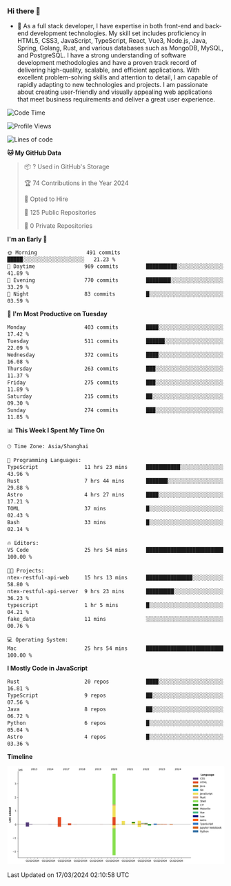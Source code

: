 ### Hi there 👋

- 🌱 As a full stack developer, I have expertise in both front-end and back-end development technologies. My skill set includes proficiency in HTML5, CSS3, JavaScript, TypeScript, React, Vue3, Node.js, Java, Spring, Golang, Rust, and various databases such as MongoDB, MySQL, and PostgreSQL. I have a strong understanding of software development methodologies and have a proven track record of delivering high-quality, scalable, and efficient applications. With excellent problem-solving skills and attention to detail, I am capable of rapidly adapting to new technologies and projects. I am passionate about creating user-friendly and visually appealing web applications that meet business requirements and deliver a great user experience.

<!--START_SECTION:waka-->
![Code Time](http://img.shields.io/badge/Code%20Time-1%2C243%20hrs%2020%20mins-blue)

![Profile Views](http://img.shields.io/badge/Profile%20Views-0-blue)

![Lines of code](https://img.shields.io/badge/From%20Hello%20World%20I%27ve%20Written-5.6%20million%20lines%20of%20code-blue)

**🐱 My GitHub Data** 

> 📦 ? Used in GitHub's Storage 
 > 
> 🏆 74 Contributions in the Year 2024
 > 
> 💼 Opted to Hire
 > 
> 📜 125 Public Repositories 
 > 
> 🔑 0 Private Repositories 
 > 
**I'm an Early 🐤** 

```text
🌞 Morning                491 commits         █████░░░░░░░░░░░░░░░░░░░░   21.23 % 
🌆 Daytime                969 commits         ██████████░░░░░░░░░░░░░░░   41.89 % 
🌃 Evening                770 commits         ████████░░░░░░░░░░░░░░░░░   33.29 % 
🌙 Night                  83 commits          █░░░░░░░░░░░░░░░░░░░░░░░░   03.59 % 
```
📅 **I'm Most Productive on Tuesday** 

```text
Monday                   403 commits         ████░░░░░░░░░░░░░░░░░░░░░   17.42 % 
Tuesday                  511 commits         ██████░░░░░░░░░░░░░░░░░░░   22.09 % 
Wednesday                372 commits         ████░░░░░░░░░░░░░░░░░░░░░   16.08 % 
Thursday                 263 commits         ███░░░░░░░░░░░░░░░░░░░░░░   11.37 % 
Friday                   275 commits         ███░░░░░░░░░░░░░░░░░░░░░░   11.89 % 
Saturday                 215 commits         ██░░░░░░░░░░░░░░░░░░░░░░░   09.30 % 
Sunday                   274 commits         ███░░░░░░░░░░░░░░░░░░░░░░   11.85 % 
```


📊 **This Week I Spent My Time On** 

```text
🕑︎ Time Zone: Asia/Shanghai

💬 Programming Languages: 
TypeScript               11 hrs 23 mins      ███████████░░░░░░░░░░░░░░   43.96 % 
Rust                     7 hrs 44 mins       ███████░░░░░░░░░░░░░░░░░░   29.88 % 
Astro                    4 hrs 27 mins       ████░░░░░░░░░░░░░░░░░░░░░   17.21 % 
TOML                     37 mins             █░░░░░░░░░░░░░░░░░░░░░░░░   02.43 % 
Bash                     33 mins             █░░░░░░░░░░░░░░░░░░░░░░░░   02.14 % 

🔥 Editors: 
VS Code                  25 hrs 54 mins      █████████████████████████   100.00 % 

🐱‍💻 Projects: 
ntex-restful-api-web     15 hrs 13 mins      ███████████████░░░░░░░░░░   58.80 % 
ntex-restful-api-server  9 hrs 23 mins       █████████░░░░░░░░░░░░░░░░   36.23 % 
typescript               1 hr 5 mins         █░░░░░░░░░░░░░░░░░░░░░░░░   04.21 % 
fake_data                11 mins             ░░░░░░░░░░░░░░░░░░░░░░░░░   00.76 % 

💻 Operating System: 
Mac                      25 hrs 54 mins      █████████████████████████   100.00 % 
```

**I Mostly Code in JavaScript** 

```text
Rust                     20 repos            ████░░░░░░░░░░░░░░░░░░░░░   16.81 % 
TypeScript               9 repos             ██░░░░░░░░░░░░░░░░░░░░░░░   07.56 % 
Java                     8 repos             ██░░░░░░░░░░░░░░░░░░░░░░░   06.72 % 
Python                   6 repos             █░░░░░░░░░░░░░░░░░░░░░░░░   05.04 % 
Astro                    4 repos             █░░░░░░░░░░░░░░░░░░░░░░░░   03.36 % 
```



**Timeline**

![Lines of Code chart](https://raw.githubusercontent.com/elton/elton/main/assets/bar_graph.png)


 Last Updated on 17/03/2024 02:10:58 UTC
<!--END_SECTION:waka-->

<!--
**elton/elton** is a ✨ _special_ ✨ repository because its `README.md` (this file) appears on your GitHub profile.

Here are some ideas to get you started:

- 🔭 I’m currently working on ...
- 🌱 I’m currently learning ...
- 👯 I’m looking to collaborate on ...
- 🤔 I’m looking for help with ...
- 💬 Ask me about ...
- 📫 How to reach me: ...
- 😄 Pronouns: ...
- ⚡ Fun fact: ...
-->
